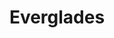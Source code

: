 ---
unit_code: "EVER"
unit_name: "Everglades NP"
unit_type: "National Park"
nps_region: "Southeast"
scalerank: 7
note: "null"
name: "Everglades"
featureclass: "National Park Service"
geojson: >-
  {"type":"Feature","properties":{},"geometry":{"type":"Polygon","coordinates":[[[-80.93522135416667,25.25174967447917],[-80.93876139322917,25.25101725260417],[-80.94083658854167,25.252197265625],[-80.93961588541667,25.25980631510417],[-80.9337158203125,25.265706380208343],[-80.92765299479167,25.259480794270843],[-80.92228190104167,25.246541341145843],[-80.9244384765625,25.237996419270843],[-80.92814127604167,25.231770833333343],[-80.93017578125,25.23111979166667],[-80.93168131510417,25.24560546875],[-80.93522135416667,25.25174967447917]]]}}
number: 73
title: "Everglades"
---